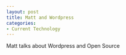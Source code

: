 ```yaml
---
layout: post
title: Matt and Wordpress
categories:
- Current Technology
---
```


Matt talks about Wordpress and Open Source
